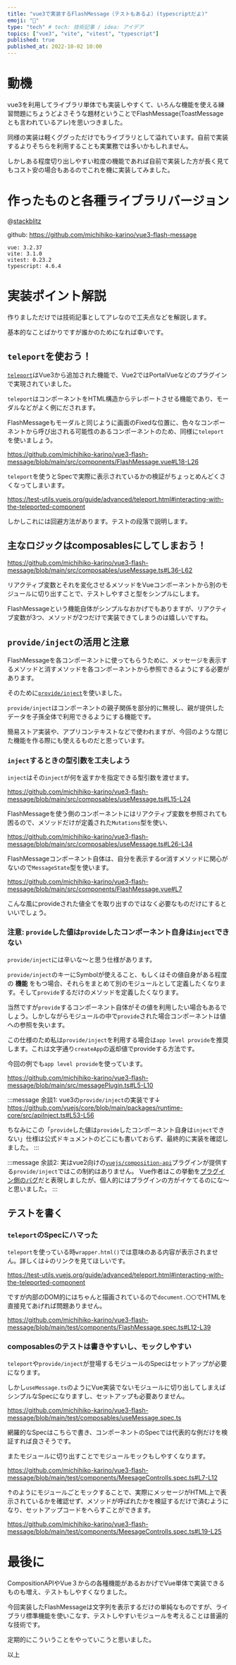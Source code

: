 ```yaml
---
title: "vue3で実装するFlashMessage（テストもあるよ）(typescriptだよ)"
emoji: "🔦"
type: "tech" # tech: 技術記事 / idea: アイデア
topics: ["vue3", "vite", "vitest", "typescript"]
published: true
published_at: 2022-10-02 10:00
---
```


# 動機

vue3を利用してライブラリ単体でも実装しやすくて、いろんな機能を使える練習問題にちょうどよさそうな題材ということでFlashMessage(ToastMessageとも言われているアレ)を思いつきました。

同様の実装は軽くググっただけでもライブラリとして溢れています。自前で実装するよりそちらを利用することも実業務では多いかもしれません。

しかしある程度切り出しやすい粒度の機能であれば自前で実装した方が長く見てもコスト安の場合もあるのでこれを機に実装してみました。


# 作ったものと各種ライブラリバージョン

@[stackblitz](https://stackblitz.com/edit/github-kzg6pu?embed=1&file=src/App.vue&view=preview)

github: https://github.com/michihiko-karino/vue3-flash-message

```
vue: 3.2.37
vite: 3.1.0
vitest: 0.23.2
typescript: 4.6.4
```


# 実装ポイント解説

作りましただけでは技術記事としてアレなので工夫点などを解説します。

基本的なことばかりですが誰かのためになれば幸いです。


## `teleport`を使おう！

[`teleport`](https://v3.ja.vuejs.org/guide/teleport.html)はVue3から追加された機能で、Vue2ではPortalVueなどのプラグインで実現されていました。

`teleport`はコンポーネントをHTML構造からテレポートさせる機能であり、モーダルなどがよく例にだされます。

FlashMessageもモーダルと同じように画面のFixedな位置に、色々なコンポーネントから呼び出される可能性のあるコンポーネントのため、同様に`teleport`を使いましょう。

https://github.com/michihiko-karino/vue3-flash-message/blob/main/src/components/FlashMessage.vue#L18-L26

`teleport`を使うとSpecで実際に表示されているかの検証がちょっとめんどくさくなってしまいます。

https://test-utils.vuejs.org/guide/advanced/teleport.html#interacting-with-the-teleported-component

しかしこれには回避方法があります。テストの段落で説明します。

## 主なロジックはcomposablesにしてしまおう！

https://github.com/michihiko-karino/vue3-flash-message/blob/main/src/composables/useMessage.ts#L36-L62

リアクティブ変数とそれを変化させるメソッドをVueコンポーネントから別のモジュールに切り出すことで、テストしやすさと型をシンプルにします。

FlashMessageという機能自体がシンプルなおかげでもありますが、リアクティブ変数が3つ、メソッドが2つだけで実装できてしまうのは嬉しいですね。

## `provide/inject`の活用と注意

FlashMessageを各コンポーネントに使ってもらうために、メッセージを表示するメソッドと消すメソッドを各コンポーネントから参照できるようにする必要があります。

そのために[`provide/inject`](https://v3.ja.vuejs.org/guide/component-provide-inject.html)を使いました。

`provide/inject`はコンポーネントの親子関係を部分的に無視し、親が提供したデータを子孫全体で利用できるようにする機能です。

簡易ストア実装や、アプリコンテキストなどで使われますが、今回のような閉じた機能を作る際にも使えるものだと思っています。

### `inject`するときの型引数を工夫しよう

`inject`はその`inject`が何を返すかを指定できる型引数を渡せます。

https://github.com/michihiko-karino/vue3-flash-message/blob/main/src/composables/useMessage.ts#L15-L24

FlashMessageを使う側のコンポーネントにはリアクティブ変数を参照されても困るので、メソッドだけが定義された`Mutations`型を使い、

https://github.com/michihiko-karino/vue3-flash-message/blob/main/src/composables/useMessage.ts#L26-L34

FlashMessageコンポーネント自体は、自分を表示するor消すメソッドに関心がないので`MessageState`型を使います。

https://github.com/michihiko-karino/vue3-flash-message/blob/main/src/components/FlashMessage.vue#L7

こんな風にprovideされた値全てを取り出すのではなく必要なものだけにするといいでしょう。

### 注意: `provide`した値は`provide`したコンポーネント自身は`inject`できない

`provide/inject`には辛いな〜と思う仕様があります。

`provide/inject`のキーにSymbolが使えること、もしくはその値自身がある程度の **機能** をもつ場合、それらをまとめて別のモジュールとして定義したくなります。そして`provide`するだけのメソッドを定義したくなります。

当然ですが`provide`するコンポーネント自体がその値を利用したい場合もあるでしょう。しかしながらモジュールの中で`provide`された場合コンポーネントは値への参照を失います。

この仕様のため私は`provide/inject`を利用する場合は`app level provide`を推奨します。これは文字通り`createApp`の返却値でprovideする方法です。

今回の例でも`app level provide`を使っています。

https://github.com/michihiko-karino/vue3-flash-message/blob/main/src/messagePlugin.ts#L5-L10

:::message
余談1:
vue3の`provide/inject`の実装です↓
https://github.com/vuejs/core/blob/main/packages/runtime-core/src/apiInject.ts#L53-L56

ちなみにこの「`provide`した値は`provide`したコンポーネント自身は`inject`できない」仕様は公式ドキュメントのどこにも書いておらず、最終的に実装を確認しました。
:::

:::message
余談2:
実はvue2向けの[`vuejs/composition-api`](https://github.com/vuejs/composition-api)プラグインが提供する`provide/inject`ではこの制約はありません。
Vue作者はこの挙動を[プラグイン側のバグ](https://github.com/vuejs/vue/issues/12678#issuecomment-1189775474)だと表現しましたが、個人的にはプラグインの方がイケてるのにな〜と思いました。
:::


## テストを書く

### `teleport`のSpecにハマった

`teleport`を使っている時`wrapper.html()`では意味のある内容が表示されません。詳しくは↓のリンクを見てほしいです。

https://test-utils.vuejs.org/guide/advanced/teleport.html#interacting-with-the-teleported-component

ですが内部のDOM的にはちゃんと描画されているので`document.〇〇`でHTMLを直接見てあげれば問題ありません。

https://github.com/michihiko-karino/vue3-flash-message/blob/main/test/components/FlashMessage.spec.ts#L12-L39


### composablesのテストは書きやすいし、モックしやすい

`teleport`や`provide/inject`が登場するモジュールのSpecはセットアップが必要になります。

しかし`useMessage.ts`のようにVue実装でないモジュールに切り出してしまえばシンプルなSpecになりますし、セットアップも必要ありません。

https://github.com/michihiko-karino/vue3-flash-message/blob/main/test/composables/useMessage.spec.ts

網羅的なSpecはこちらで書き、コンポーネントのSpecでは代表的な例だけを検証すれば良さそうです。

またモジュールに切り出すことでモジュールモックもしやすくなります。

https://github.com/michihiko-karino/vue3-flash-message/blob/main/test/components/MeesageControlls.spec.ts#L7-L12

↑のようにモジュールごとモックすることで、実際にメッセージがHTML上で表示されているかを確認せず、メソッドが呼ばれたかを検証するだけで済むようになり、セットアップコードをへらすことができます。

https://github.com/michihiko-karino/vue3-flash-message/blob/main/test/components/MeesageControlls.spec.ts#L19-L25


# 最後に

CompositionAPIやVue３からの各種機能があるおかげでVue単体で実装できるものも増え、テストもしやすくなりました。

今回実装したFlashMessageは文字列を表示するだけの単純なものですが、ライブラリ標準機能を使いこなす、テストしやすいモジュールを考えることは普遍的な技術です。

定期的にこういうことをやっていこうと思いました。

以上
